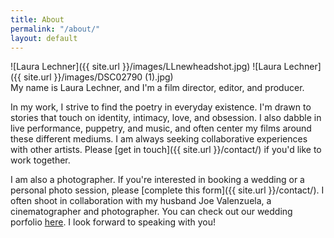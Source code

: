 ```yaml
---
title: About
permalink: "/about/"
layout: default
---
```


<div class="col-1" markdown="1">
![Laura Lechner]({{ site.url }}/images/LLnewheadshot.jpg)
![Laura Lechner]({{ site.url }}/images/DSC02790 (1).jpg)

</div>
<div class="col-2" markdown="1">
My name is Laura Lechner, and I'm a film director, editor, and producer. <br>

In my work, I strive to find the poetry in everyday existence. I'm drawn to stories that touch on identity, intimacy, love, and obsession. I also dabble in live performance, puppetry, and music, and often center my films around these different mediums. I am always seeking collaborative experiences with other artists. Please [get in touch]({{ site.url }}/contact/) if you'd like to work together. <br>

I am also a photographer. If you're interested in booking a wedding or a personal photo session, please [complete this form]({{ site.url }}/contact/). I often shoot in collaboration with my husband Joe Valenzuela, a cinematographer and photographer. You can check out our wedding porfolio [here](https://joeandlauravalenzuela.pixieset.com/). I look forward to speaking with you!
</div>
